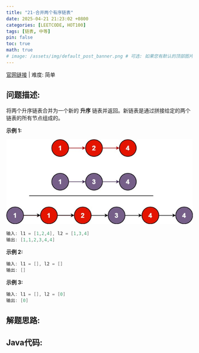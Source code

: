 ```yaml
---
title: "21-合并两个有序链表"
date: 2025-04-21 21:23:02 +0800
categories: [LEETCODE, HOT100]
tags: [链表, 中等]
pin: false
toc: true
math: true
# image: /assets/img/default_post_banner.png # 可选: 如果您有默认的顶部图片，取消注释并修改路径
---
```


[官网链接](https://leetcode.cn/problems/merge-two-sorted-lists/) \| 难度: 简单

## 问题描述: 

将两个升序链表合并为一个新的 **升序** 链表并返回。新链表是通过拼接给定的两个链表的所有节点组成的。 

**示例 1:**

![img](../../../../assets/img/posts/p21_0.jpg)

```java
输入: l1 = [1,2,4], l2 = [1,3,4]
输出: [1,1,2,3,4,4]
```

**示例 2:**

```java
输入: l1 = [], l2 = []
输出: []
```

**示例 3:**

```java
输入: l1 = [], l2 = [0]
输出: [0]
```

## 解题思路: 

## Java代码: 

